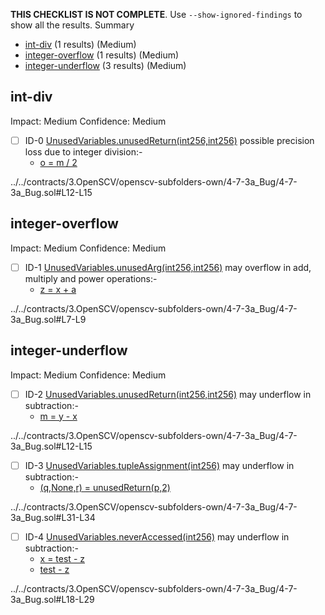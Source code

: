 **THIS CHECKLIST IS NOT COMPLETE**. Use `--show-ignored-findings` to show all the results.
Summary
 - [int-div](#int-div) (1 results) (Medium)
 - [integer-overflow](#integer-overflow) (1 results) (Medium)
 - [integer-underflow](#integer-underflow) (3 results) (Medium)
## int-div
Impact: Medium
Confidence: Medium
 - [ ] ID-0
[UnusedVariables.unusedReturn(int256,int256)](../../contracts/3.OpenSCV/openscv-subfolders-own/4-7-3a_Bug/4-7-3a_Bug.sol#L12-L15) possible precision loss due to integer division:- 
	- [o = m / 2](../../contracts/3.OpenSCV/openscv-subfolders-own/4-7-3a_Bug/4-7-3a_Bug.sol#L14)

../../contracts/3.OpenSCV/openscv-subfolders-own/4-7-3a_Bug/4-7-3a_Bug.sol#L12-L15


## integer-overflow
Impact: Medium
Confidence: Medium
 - [ ] ID-1
[UnusedVariables.unusedArg(int256,int256)](../../contracts/3.OpenSCV/openscv-subfolders-own/4-7-3a_Bug/4-7-3a_Bug.sol#L7-L9) may overflow in add, multiply and power operations:- 
	- [z = x + a](../../contracts/3.OpenSCV/openscv-subfolders-own/4-7-3a_Bug/4-7-3a_Bug.sol#L8)

../../contracts/3.OpenSCV/openscv-subfolders-own/4-7-3a_Bug/4-7-3a_Bug.sol#L7-L9


## integer-underflow
Impact: Medium
Confidence: Medium
 - [ ] ID-2
[UnusedVariables.unusedReturn(int256,int256)](../../contracts/3.OpenSCV/openscv-subfolders-own/4-7-3a_Bug/4-7-3a_Bug.sol#L12-L15) may underflow in subtraction:- 
	- [m = y - x](../../contracts/3.OpenSCV/openscv-subfolders-own/4-7-3a_Bug/4-7-3a_Bug.sol#L13)

../../contracts/3.OpenSCV/openscv-subfolders-own/4-7-3a_Bug/4-7-3a_Bug.sol#L12-L15


 - [ ] ID-3
[UnusedVariables.tupleAssignment(int256)](../../contracts/3.OpenSCV/openscv-subfolders-own/4-7-3a_Bug/4-7-3a_Bug.sol#L31-L34) may underflow in subtraction:- 
	- [(q,None,r) = unusedReturn(p,2)](../../contracts/3.OpenSCV/openscv-subfolders-own/4-7-3a_Bug/4-7-3a_Bug.sol#L32)

../../contracts/3.OpenSCV/openscv-subfolders-own/4-7-3a_Bug/4-7-3a_Bug.sol#L31-L34


 - [ ] ID-4
[UnusedVariables.neverAccessed(int256)](../../contracts/3.OpenSCV/openscv-subfolders-own/4-7-3a_Bug/4-7-3a_Bug.sol#L18-L29) may underflow in subtraction:- 
	- [x = test - z](../../contracts/3.OpenSCV/openscv-subfolders-own/4-7-3a_Bug/4-7-3a_Bug.sol#L23)
	- [test - z](../../contracts/3.OpenSCV/openscv-subfolders-own/4-7-3a_Bug/4-7-3a_Bug.sol#L25)

../../contracts/3.OpenSCV/openscv-subfolders-own/4-7-3a_Bug/4-7-3a_Bug.sol#L18-L29


